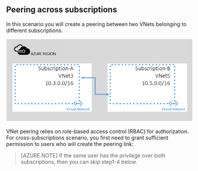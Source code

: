 <!-- not suitable for Mooncake -->

## Peering across subscriptions
In this scenario you will create a peering between two VNets belonging to different subscriptions.

![cross sub scenario](./media/virtual-networks-create-vnetpeering-scenario-crosssub-include/figure01.PNG)

VNet peering relies on role-based access control (RBAC) for authorization. For cross-subscriptions scenario, you first need to grant sufficient permission to users who will create the peering link:

> [AZURE.NOTE]
> If the same user has the privilege over both subscriptions, then you can skip step1-4 below.
> 
> 

